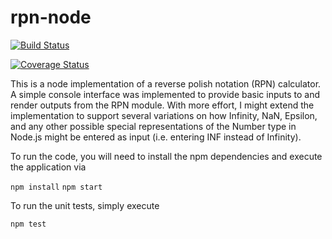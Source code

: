 # rpn-node

[![Build Status](https://travis-ci.org/hatboyzero/rpn-node.svg?branch=master)](https://travis-ci.org/hatboyzero/rpn-node)

[![Coverage Status](https://coveralls.io/repos/github/hatboyzero/rpn-node/badge.svg?branch=master)](https://coveralls.io/github/hatboyzero/rpn-node?branch=master)

This is a node implementation of a reverse polish notation (RPN) calculator. A simple console interface was implemented to provide basic inputs to and render outputs from the RPN module.  With more effort, I might extend the implementation to support several variations on how Infinity, NaN, Epsilon, and any other possible special representations of the Number type in Node.js might be entered as input (i.e. entering INF instead of Infinity).

To run the code, you will need to install the npm dependencies and execute the application via

`npm install`
`npm start`

To run the unit tests, simply execute

`npm test`

